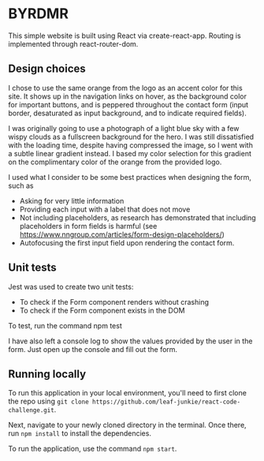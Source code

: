 # BYRDMR

This simple website is built using React via create-react-app. Routing is implemented through react-router-dom.

## Design choices
I chose to use the same orange from the logo as an accent color for this site. It shows up in the navigation links on hover, as the background color for important buttons, and is peppered throughout the contact form (input border, desaturated as input background, and to indicate required fields). 

I was originally going to use a photograph of a light blue sky with a few wispy clouds as a fullscreen background for the hero. I was still dissatisfied with the loading time, despite having compressed the image, so I went with a subtle linear gradient instead. I based my color selection for this gradient on the complimentary color of the orange from the provided logo.

I used what I consider to be some best practices when designing the form, such as 
- Asking for very little information
- Providing each input with a label that does not move
- Not including placeholders, as research has demonstrated that including placeholders in form fields is harmful (see https://www.nngroup.com/articles/form-design-placeholders/)
- Autofocusing the first input field upon rendering the contact form. 

## Unit tests
Jest was used to create two unit tests:
- To check if the Form component renders without crashing
- To check if the Form component exists in the DOM

To test, run the command npm test

I have also left a console log to show the values provided by the user in the form. Just open up the console and fill out the form.

## Running locally
To run this application in your local environment, you'll need to first clone the repo using `git clone https://github.com/leaf-junkie/react-code-challenge.git`.

Next, navigate to your newly cloned directory in the terminal. Once there, run `npm install` to install the dependencies.

To run the application, use the command `npm start`.